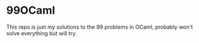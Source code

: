 # 99OCaml
This repo is just my solutions to the 99 problems in OCaml, probably won't solve everything but will try. 
